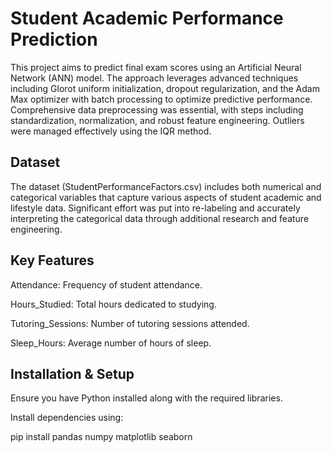# Student Academic Performance Prediction

This project aims to predict final exam scores using an Artificial Neural Network (ANN) model. The approach leverages advanced techniques including Glorot uniform initialization, dropout regularization, and the Adam Max optimizer with batch processing to optimize predictive performance. Comprehensive data preprocessing was essential, with steps including standardization, normalization, and robust feature engineering. Outliers were managed effectively using the IQR method.

## Dataset
The dataset (StudentPerformanceFactors.csv) includes both numerical and categorical variables that capture various aspects of student academic and lifestyle data. Significant effort was put into re-labeling and accurately interpreting the categorical data through additional research and feature engineering.

## Key Features

Attendance: Frequency of student attendance.

Hours_Studied: Total hours dedicated to studying.

Tutoring_Sessions: Number of tutoring sessions attended.

Sleep_Hours: Average number of hours of sleep.

## Installation & Setup

Ensure you have Python installed along with the required libraries.

Install dependencies using:

pip install pandas numpy matplotlib seaborn


